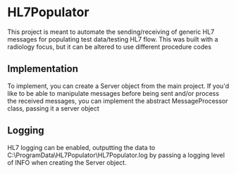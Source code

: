 # HL7Populator
This project is meant to automate the sending/receiving of generic HL7 messages for populating test data/testing HL7 flow. This was built with a radiology focus, but it can be altered to use different procedure codes

## Implementation
To implement, you can create a Server object from the main project. If you'd like to be able to manipulate messages before being sent and/or process the received messages, you can implement the abstract MessageProcessor class, passing it a server object

## Logging
HL7 logging can be enabled, outputting the data to C:\ProgramData\HL7Populator\HL7Populator.log by passing a logging level of INFO when creating the Server object.
